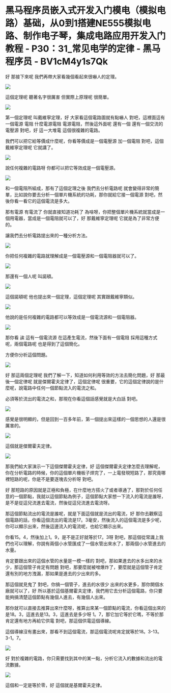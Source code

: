 # 黑马程序员嵌入式开发入门模电（模拟电路）基础，从0到1搭建NE555模拟电路、制作电子琴，集成电路应用开发入门教程 - P30：31_常见电学的定律 - 黑马程序员 - BV1cM4y1s7Qk

好 那接下來呢 我們再帶大家看幾個看起來很嚇人的定理。

![](img/447a21d61987d1fb57026cafadf9c321_1.png)

這個定理呢 聽著名字很厲害 但實際上原理呢 很簡單。

![](img/447a21d61987d1fb57026cafadf9c321_3.png)

第一個定理呢 叫戴維寧定理，好 大家看這個電路圖就有點嚇人 對吧，這裡面這有一個電源 電阻 什麼電源電阻 電源電阻，然後這外面呢 還有一個 還有一個交流的電壓源 對吧，好 這一大堆電 這個很複雜的電路。

我們可以把它給等價成什麼呢，你看等價成是一個電壓源 加一個電阻 對吧，這個戴維寧定理呢 它就講了。

![](img/447a21d61987d1fb57026cafadf9c321_5.png)

說任何複雜的電路呀 你都可以把它等效成是一個電壓源。

![](img/447a21d61987d1fb57026cafadf9c321_7.png)

和一個電阻所組成，那有了這個定理之後 我們去分析電路呢 就會變得非常的簡單，比如說你要去分析一個單片機系統的功耗，那你就給它接一個電源 對吧，然後你看一看它的這個電流是多大。

那有電源 有電流了 你就直接知道功耗了 為啥呀，你把整個單片機系統就當成是一個用電器，當成是一個電阻就可以了，好 那戴維寧定理呢 它就是為了非常方便的。

讓我們去分析電路提出來的一種分析方法。

![](img/447a21d61987d1fb57026cafadf9c321_9.png)

你把任何複雜的電路就理解成是一個電壓源和一個電阻器就可以了。

![](img/447a21d61987d1fb57026cafadf9c321_11.png)

那還有一個人呢 叫諾頓。

![](img/447a21d61987d1fb57026cafadf9c321_13.png)

這個諾頓呢 他也提出來一個定理，這個定理呢 其實跟戴維寧類似。

![](img/447a21d61987d1fb57026cafadf9c321_15.png)

他說的是任何複雜的電路都可以等效成是一個電流源和一個電阻器。

![](img/447a21d61987d1fb57026cafadf9c321_17.png)

那你看 誒 這有一個電流源 在這產生電流，然後下面有一個電阻 採用這種方式呢，兩個電路呢 也是得到了這個簡化。

方便你分析這個問題。

![](img/447a21d61987d1fb57026cafadf9c321_19.png)

好 那這兩個定理呢 我們了解一下，知道如何利用等效的方法去簡化問題，好 那最後一個定律呢 就是傑爾霍夫定律了，這個定律呢 很重要，它的這個定律說的是什麼呢，說電路中任何一個節點流入的電流之和。

必須等於流出的電流之和，那現在你看這個話感覺就是大白話 對吧。

![](img/447a21d61987d1fb57026cafadf9c321_21.png)

感覺是很明顯的，但是回到一百多年前，第一個提出來這樣的一個思想的人還是很厲害的。

![](img/447a21d61987d1fb57026cafadf9c321_23.png)

這個就是傑爾霍夫定律。

![](img/447a21d61987d1fb57026cafadf9c321_25.png)

那我們給大家演示一下這個傑爾霍夫定律，好 這個傑爾霍夫定律怎麼去理解呢，你在分析電路的時候，你的這個單片機板子焊完了，一上電發現短路了，那究竟哪裡短路的呢，你是不是要逐塊去分析呀 對吧。

好 那短路的原因就是正極和負極，在什麼地方搭火了或者導通了，那對於任何任意的一個節點，我就以這個節點為例子，這個節點大家想一下流入的電流是誰呀，是不是從這兒流進去電流，然後從這兒流進去電流呀。

那這個節點流出的電流是誰呢，就是下面這個就是流出的電流，好 那你去觀察這個電路的話，你看這個流出的電流是17。3毫安，然後流入的這個電流是多少呢，你可以顯示出來，然後這邊流入的電流呢，也給它顯示出來。

你看15。4，然後加上1。9，是不是正好就等於17。3呀 對吧，那這個從常識上我們也可以理解，你說有兩個小水管匯成了一個水管出來水了，那兩個小水管進去的水量。

肯定要跟出來的這個水管的水量是一模一樣的 對吧，那如果進去的水多出來的水少，那這個管子肯定有問題 對吧，那要麼就被噌爆炸了，要麼就是這個管子肯定還有別的地方洩漏，那如果是進去的少出來的多。

那這個就見鬼了 對吧，你搞一個管子，進去的水很少 出來的水更多，那你開個水廠就可以了，好 所以基於這個基爾霍夫定律，我們用它去分析這個電路，你只要能夠搞清楚這個節點有幾個人進去，有幾個人出來。

那你就可以直接去推算出來什麼呀，推算出來某一個節點的電流，你看這個出來的是18。3，這進去是13。3，這進去是多少呀 1。7，那它加它等於它嗎，不等於那肯定還有地方再給它供電 對吧，那這個供電這個導線。

這個導線沒有畫出來，那看不到這個電流，那這個電流呢肯定就等於18。3-13。3-1。7。

![](img/447a21d61987d1fb57026cafadf9c321_27.png)

好 對於複雜的電路，你只需要找到其中的某一點，分析它流入的數據和流出的電流數據。

![](img/447a21d61987d1fb57026cafadf9c321_29.png)

這個和一定是等於零，好 這個就是基爾霍夫定律。